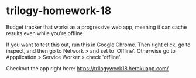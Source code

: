 # trilogy-homework-18
Budget tracker that works as a progressive web app, meaning it can cache results even while you're offline

If you want to test this out, run this in Google Chrome. Then right click, go to inspect, and then go to Network > and set to 'Offline'.
Otherwise go to Appplication > Service Worker > check 'offline'.

Checkout the app right here: https://trilogyweek18.herokuapp.com/

